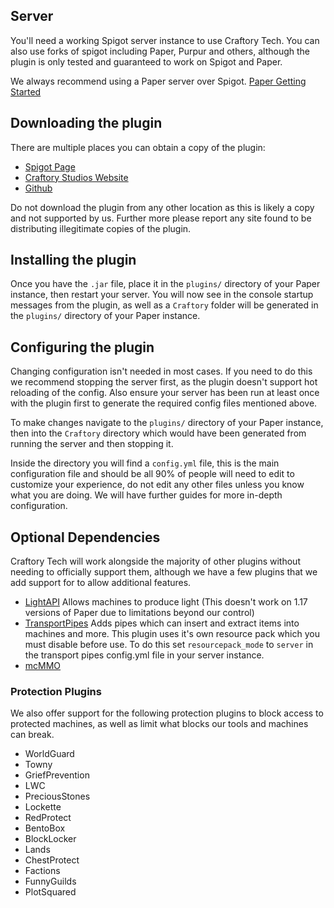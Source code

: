 ## Server
You'll need a working Spigot server instance to use Craftory Tech. You can also use forks of spigot including Paper, Purpur and others, although the plugin is only tested and guaranteed to work on Spigot and Paper. 

We always recommend using a Paper server over Spigot. [Paper Getting Started](https://paper.readthedocs.io/en/latest/server/getting-started.html)

## Downloading the plugin
There are multiple places you can obtain a copy of the plugin:

- [Spigot Page](https://www.spigotmc.org/resources/craftory-tech.81151/)
- [Craftory Studios Website](https://craftory.studio/craftory-tech/releases/)
- [Github](https://github.com/CraftoryStudios/Craftory-Tech/releases)

Do not download the plugin from any other location as this is likely a copy and not supported by us. Further more please report any site found to be distributing illegitimate copies of the plugin.

## Installing the plugin
Once you have the `.jar` file, place it in the `plugins/` directory of your Paper instance, then restart your server. You will now see in the console startup messages from the plugin, as well as a `Craftory` folder will be generated in the `plugins/` directory of your Paper instance.

## Configuring the plugin
Changing configuration isn't needed in most cases. If you need to do this we recommend stopping the server first, as the plugin doesn't support hot reloading of the config. Also ensure your server has been run at least once with the plugin first to generate the required config files mentioned above.

To make changes navigate to the `plugins/` directory of your Paper instance, then into the `Craftory` directory which would have been generated from running the server and then stopping it. 

Inside the directory you will find a `config.yml` file, this is the main configuration file and should be all 90% of people will need to edit to customize your experience, do not edit any other files unless you know what you are doing. We will have further guides for more in-depth configuration.

## Optional Dependencies
Craftory Tech will work alongside the majority of other plugins without needing to officially support them, although we have a few plugins that we add support for to allow additional features.

- [LightAPI](https://github.com/Qveshn/LightAPI/releases) Allows machines to produce light (This doesn't work on 1.17 versions of Paper due to limitations beyond our control)
- [TransportPipes](https://github.com/BlackBeltPanda/Transport-Pipes/releases) Adds pipes which can insert and extract items into machines and more. This plugin uses it's own resource pack which you must disable before use. To do this set `resourcepack_mode` to `server` in the transport pipes config.yml file in your server instance.
- [mcMMO](https://www.spigotmc.org/resources/official-mcmmo-original-author-returns.64348/) 

### Protection Plugins
We also offer support for the following protection plugins to block access to protected machines, as well as limit what blocks our tools and machines can break.

- WorldGuard
- Towny
- GriefPrevention
- LWC
- PreciousStones
- Lockette
- RedProtect
- BentoBox
- BlockLocker
- Lands
- ChestProtect
- Factions
- FunnyGuilds
- PlotSquared